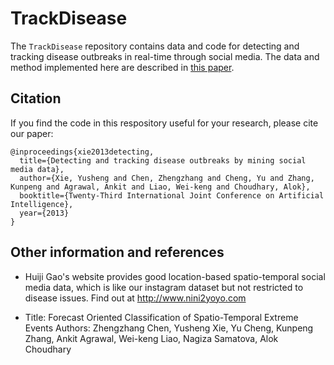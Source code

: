# TrackDisease
The `TrackDisease` repository contains data and code for detecting and tracking disease outbreaks in real-time through social media. The data and method implemented here are described in [this paper](https://kpzhang.github.io/paper/ijcai13-2.pdf).

## Citation

If you find the code in this respository useful for your research, please cite our paper:
```
@inproceedings{xie2013detecting,
  title={Detecting and tracking disease outbreaks by mining social media data},
  author={Xie, Yusheng and Chen, Zhengzhang and Cheng, Yu and Zhang, Kunpeng and Agrawal, Ankit and Liao, Wei-keng and Choudhary, Alok},
  booktitle={Twenty-Third International Joint Conference on Artificial Intelligence},
  year={2013}
}
```

## Other information and references
- Huiji Gao's website provides good location-based spatio-temporal social media data, which is like our instagram 
dataset but not restricted to disease issues. Find out at http://www.nini2yoyo.com

- Title: Forecast Oriented Classification of Spatio-Temporal Extreme Events
Authors: Zhengzhang Chen, Yusheng Xie, Yu Cheng, Kunpeng Zhang, Ankit Agrawal, Wei-keng Liao, Nagiza Samatova, Alok Choudhary

